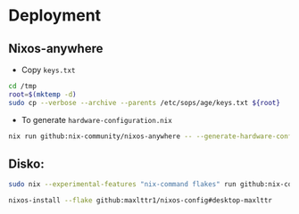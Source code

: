 # Deployment

## Nixos-anywhere
- Copy `keys.txt`
```bash
cd /tmp
root=$(mktemp -d)
sudo cp --verbose --archive --parents /etc/sops/age/keys.txt ${root}
```
- To generate `hardware-configuration.nix`
```bash
nix run github:nix-community/nixos-anywhere -- --generate-hardware-config nixos-generate-config ./hosts/desktop/hardware-configuration.nix --extra-files $root --flake github:maxlttr1/nixos-config#desktop-maxlttr --build-host localhost --target-host nixos@192.168.1.11 --verbose
```

## Disko:
```bash
sudo nix --experimental-features "nix-command flakes" run github:nix-community/disko/latest -- --mode destroy,format,mount --flake github:maxlttr1/nixos-config/hosts/desktop/disko.nix
```
```bash
nixos-install --flake github:maxlttr1/nixos-config#desktop-maxlttr
```
